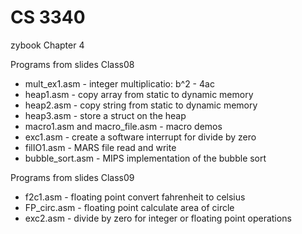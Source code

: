 # CS 3340

zybook Chapter 4

Programs from slides Class08

* mult_ex1.asm - integer multiplicatio: b^2 - 4ac
* heap1.asm - copy array from static to dynamic memory
* heap2.asm - copy string from static to dynamic memory
* heap3.asm - store a struct on the heap
* macro1.asm and macro_file.asm - macro demos
* exc1.asm - create a software interrupt for divide by zero
* filIO1.asm - MARS file read and write
* bubble_sort.asm - MIPS implementation of the bubble sort

Programs from slides Class09

* f2c1.asm - floating point convert fahrenheit to celsius
* FP_circ.asm - floating point calculate area of circle
* exc2.asm - divide by zero for integer or floating point operations
